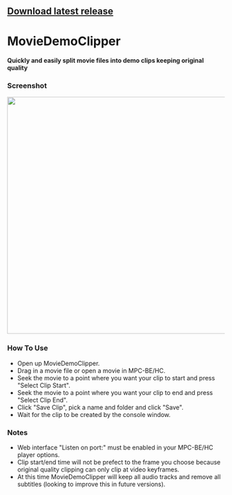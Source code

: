 ## [Download latest release](https://github.com/nicko88/MovieDemoClipper/releases/latest)

# MovieDemoClipper
#### Quickly and easily split movie files into demo clips keeping original quality

### Screenshot

<img src="https://user-images.githubusercontent.com/1866075/215239398-e5c15803-8b25-4adc-ba9c-819198e5c2ca.png" width="549px" />

### How To Use
* Open up MovieDemoClipper.
* Drag in a movie file or open a movie in MPC-BE/HC.
* Seek the movie to a point where you want your clip to start and press "Select Clip Start".
* Seek the movie to a point where you want your clip to end and press "Select Clip End".
* Click "Save Clip", pick a name and folder and click "Save".
* Wait for the clip to be created by the console window.

### Notes
* Web interface "Listen on port:" must be enabled in your MPC-BE/HC player options.
* Clip start/end time will not be prefect to the frame you choose because original quality clipping can only clip at video keyframes.
* At this time MovieDemoClipper will keep all audio tracks and remove all subtitles (looking to improve this in future versions).